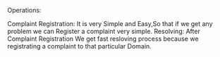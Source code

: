 Operations:
   
   Complaint Registration:  It is very Simple and Easy,So that if we get any problem we can Register a complaint very simple.
   Resolving:  After Complaint Registration We get fast resloving process because we registrating a complaint to that particular Domain. 
